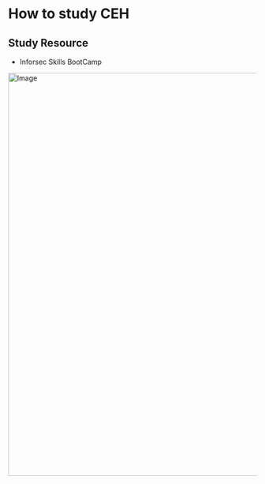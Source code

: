 # How to study CEH

## Study Resource

* Inforsec Skills BootCamp 
<img width="817" alt="Image" src="https://github.com/user-attachments/assets/49098da4-560b-4dd6-8dc6-c3079f2dfd10" />
